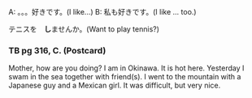 A: 。。。好きです。(I like...)
B: 私も好きです。(I like ... too.)

テニスを　**し**ませんか。(Want to play tennis?)

### TB pg 316, C. (Postcard)
Mother, how are you doing?
I am in Okinawa.
It is hot here.
Yesterday I swam in the sea together with friend(s).
I went to the mountain with a Japanese guy and a Mexican girl.
It was difficult, but very nice.
